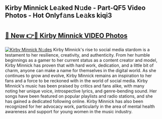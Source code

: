 ## Kirby Minnick Le𝚊ked N𝚞de - Part-QF5 Video Photos - Hot Onlyf𝚊ns Le𝚊ks kiqi3

# <h2><a href="http://ab94335.deff.icu/?id=Kirby+Minnick">🔗 New 👉🔴 Kirby Minnick VIDEO Photos</a></h2>

[![Kirby Minnick N𝚞des](https://i.imgur.com/rIISA9y.gif)](http://ab94335.deff.icu/?id=Kirby+Minnick)
Kirby Minnick's rise to social media stardom is a testament to her resilience, creativity, and authenticity. From her humble beginnings as a gamer to her current status as a content creator and model, Kirby Minnick has proven that with hard work, dedication, and a little bit of charm, anyone can make a name for themselves in the digital world. As she continues to grow and evolve, Kirby Minnick remains an inspiration to her fans and a force to be reckoned with in the world of social media. Kirby Minnick's music has been praised by critics and fans alike, with many noting her unique voice, introspective lyrics, and genre-bending sound. Her songs have been featured on popular playlists and radio stations, and she has gained a dedicated following online. Kirby Minnick has also been recognized for her advocacy work, particularly in the area of mental health awareness and support for young women in the music industry.
